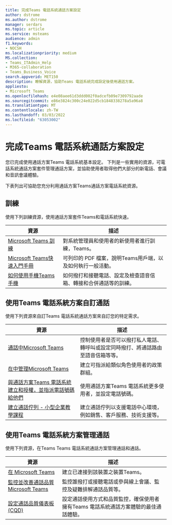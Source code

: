 ```yaml
---
title: 完成Teams 電話系統通話方案設定
author: dstrome
ms.author: dstrome
manager: serdars
ms.topic: article
ms.service: msteams
audience: admin
f1.keywords:
- NOCSH
ms.localizationpriority: medium
MS.collection:
- Teams_ITAdmin_Help
- M365-collaboration
- Teams_Business_Voice
search.appverid: MET150
description: 瞭解資源，協助Teams 電話系統完成設定後使用通話方案。
appliesto:
- Microsoft Teams
ms.openlocfilehash: e4e08aee61d3ddd002f0adcefb09e7309792aade
ms.sourcegitcommit: e86e3824c300c24e022d5cb1848338278a5a96a8
ms.translationtype: MT
ms.contentlocale: zh-TW
ms.lasthandoff: 03/03/2022
ms.locfileid: "63053002"
---
```

# <a name="finished-teams-phone-system-with-calling-plan-setup"></a>完成Teams 電話系統通話方案設定

您已完成使用通話方案Teams 電話系統基本設定。 下列是一些實用的資源，可電話系統通話方案套件管理通話方案，並協助使用者取得他們大部分的新電話、會議和音訊會議體驗。

下表列出可協助您充分利用通話方案Teams通話方案電話系統資源。

## <a name="training"></a>訓練

使用下列訓練資源，使用通話方案套件Teams和電話系統快速。

|資源  |描述  |
|---------|---------|
| [Microsoft Teams 訓練](../training-microsoft-teams-landing-page.md)    | 對系統管理員和使用者的新使用者進行訓練，Teams。        |
| [Microsoft Teams快速入門手冊](https://download.microsoft.com/download/D/9/F/D9FE8B9E-22F5-47BF-A1AB-09539C41FCD0/Teams%20QS.pdf)    | 可列印的 PDF 檔案，說明Teams用戶端，以及如何執行一般活動。        |
| [如何使用手機Teams手機](https://support.microsoft.com/office/meetings-and-calls-d92432d5-dd0f-4d17-8f69-06096b6b48a8?ad=US#ID0EAABAAA=Calls)    | 如何撥打和接聽電話、設定及檢查語音信箱、轉接和合併通話等的訓練。        |

## <a name="customize-teams-phone-system-with-calling-plan"></a>使用Teams 電話系統方案自訂通話

使用下列資源來自訂Teams 電話系統通話方案來自訂您的特定需求。

| 資源 | 描述  |
|---------|---------|
| [通話中Microsoft Teams](set-up-policies.md)    | 控制使用者是否可以撥打私人電話、轉呼叫或設定同時撥打、將通話路由至語音信箱等等。        |
| [在中管理Microsoft Teams](policy-packages.md)    | 建立可指派給類似角色使用者的政策群組。        |
| [與通話方案Teams 電話系統建立和授權，並指派電話號碼給他們](create-users.md)    | 使用通話方案Teams 電話系統更多使用者，並設定電話號碼。        |
| [建立通話佇列 - 小型企業教學課程](create-a-phone-system-call-queue-smb.md)    | 建立通話佇列以支援電話中心環境，例如銷售、客戶服務、技術支援等。        |

## <a name="manage-teams-phone-system-with-calling-plan"></a>使用Teams 電話系統方案管理通話

使用下列資源，在Teams Teams 電話系統通話方案管理通話和通話。

|資源  |描述  |
|---------|---------|
| [在 Microsoft Teams](manage-devices.md)    | 建立已連接到該裝置之裝置Teams。        |
| [監控並改善通話品質Microsoft Teams](monitor-quality.md)    | 監控誰撥打或接聽電話或參與線上會議、監控及疑難排解通話品質等。        |
| [設定通話品質儀表板 (CQD) ](analytics-dashboard.md)| 設定通話使用方式和品質監控，確保使用者擁有Teams 電話系統通話方案體驗的最佳通話體驗。|
